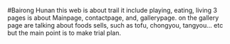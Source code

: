 #Bairong Hunan
this web is about trail 
it include playing, eating, living
3 pages is about Mainpage, contactpage, and, gallerypage.
on the gallery page are talking about foods sells, such as tofu, chongyou, tangyou... etc
but the main point is to make trial plan.